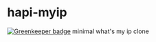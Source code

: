 # hapi-myip

[![Greenkeeper badge](https://badges.greenkeeper.io/zrrrzzt/hapi-myip.svg)](https://greenkeeper.io/)
minimal what's my ip clone
